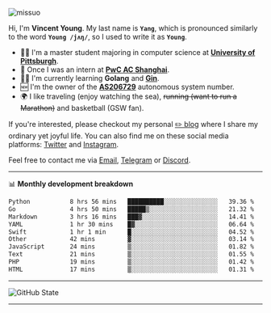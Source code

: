 <p align="left"> <img src="https://komarev.com/ghpvc/?username=missuo&label=Profile%20views&color=0e75b6&style=flat" alt="missuo" /> </p>


Hi, I'm **Vincent Young**. My last name is **`Yang`**, which is pronounced similarly to the word **`Young /jʌŋ/`**, so I used to write it as **`Young`**. 

-  👨‍🎓 I'm a master student majoring in computer science at [**University of Pittsburgh**](https://www.pitt.edu).
-  💼 Once I was an intern at **[PwC AC Shanghai](https://www.linkedin.com/company/pwc-ac-shanghai/)**.
-  👨‍💻 I'm currently learning **Golang** and [**Gin**](https://github.com/gin-gonic/gin).
-  🆕 I'm the owner of the **[AS206729](https://bgp.tools/AS206729)** autonomous system number.
-  🌍 I like traveling (enjoy watching the sea), ~~running (want to run a Marathon)~~ and basketball (GSW fan).

If you're interested, please checkout my personal [✏️ blog](https://missuo.me/) where I share my ordinary yet joyful life. You can also find me on these social media platforms: [Twitter](https://twitter.com/m1ssuo) and [Instagram](https://www.instagram.com/m1ssuo).

Feel free to contact me via <a href="mailto:i@yyt.moe">Email</a>, [Telegram](https://t.me/missuo) or [Discord](https://discordapp.com/users/missuo#7448).

-------

📊 **Monthly development breakdown**
<!--START_SECTION:waka-->

```txt
Python           8 hrs 56 mins   ██████████░░░░░░░░░░░░░░░   39.36 %
Go               4 hrs 50 mins   █████▒░░░░░░░░░░░░░░░░░░░   21.32 %
Markdown         3 hrs 16 mins   ███▓░░░░░░░░░░░░░░░░░░░░░   14.41 %
YAML             1 hr 30 mins    █▓░░░░░░░░░░░░░░░░░░░░░░░   06.64 %
Swift            1 hr 1 min      █░░░░░░░░░░░░░░░░░░░░░░░░   04.52 %
Other            42 mins         ▓░░░░░░░░░░░░░░░░░░░░░░░░   03.14 %
JavaScript       24 mins         ▒░░░░░░░░░░░░░░░░░░░░░░░░   01.82 %
Text             21 mins         ▒░░░░░░░░░░░░░░░░░░░░░░░░   01.55 %
PHP              19 mins         ▒░░░░░░░░░░░░░░░░░░░░░░░░   01.42 %
HTML             17 mins         ▒░░░░░░░░░░░░░░░░░░░░░░░░   01.31 %
```

<!--END_SECTION:waka-->

-------

![GitHub State](https://github-readme-stats.vercel.app/api?username=missuo&show_icons=true&theme=dracula)

-------

